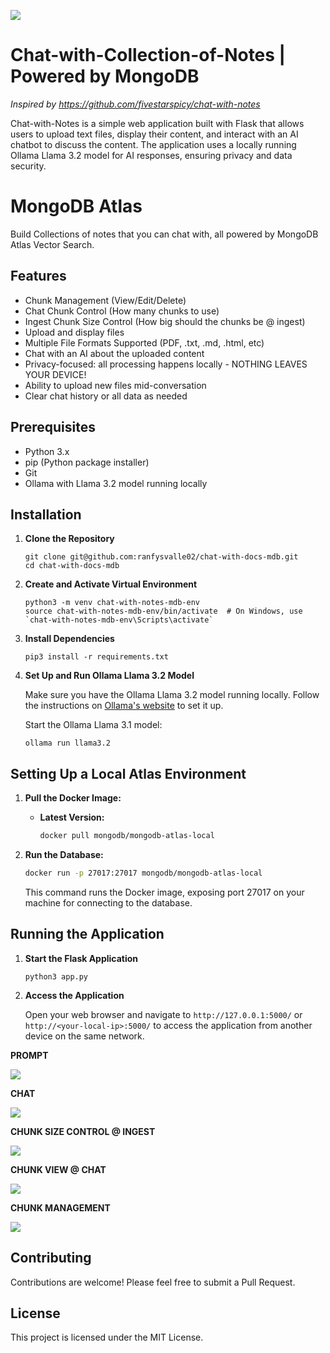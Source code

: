 ![](explore.png)

# Chat-with-Collection-of-Notes | Powered by MongoDB

_Inspired by https://github.com/fivestarspicy/chat-with-notes_


Chat-with-Notes is a simple web application built with Flask that allows users to upload text files, display their content, and interact with an AI chatbot to discuss the content. The application uses a locally running Ollama Llama 3.2 model for AI responses, ensuring privacy and data security. 

# MongoDB Atlas

Build Collections of notes that you can chat with, all powered by MongoDB Atlas Vector Search.

## Features

- Chunk Management (View/Edit/Delete)
- Chat Chunk Control (How many chunks to use)
- Ingest Chunk Size Control (How big should the chunks be @ ingest)
- Upload and display files
- Multiple File Formats Supported (PDF, .txt, .md, .html, etc)
- Chat with an AI about the uploaded content
- Privacy-focused: all processing happens locally - NOTHING LEAVES YOUR DEVICE!
- Ability to upload new files mid-conversation
- Clear chat history or all data as needed

## Prerequisites

- Python 3.x
- pip (Python package installer)
- Git
- Ollama with Llama 3.2 model running locally

## Installation

1. **Clone the Repository**

   ```
   git clone git@github.com:ranfysvalle02/chat-with-docs-mdb.git
   cd chat-with-docs-mdb
   ```

2. **Create and Activate Virtual Environment**

   ```
   python3 -m venv chat-with-notes-mdb-env
   source chat-with-notes-mdb-env/bin/activate  # On Windows, use `chat-with-notes-mdb-env\Scripts\activate`
   ```

3. **Install Dependencies**

   ```
   pip3 install -r requirements.txt
   ```

4. **Set Up and Run Ollama Llama 3.2 Model**

   Make sure you have the Ollama Llama 3.2 model running locally. Follow the instructions on [Ollama's website](https://ollama.ai/) to set it up.

   Start the Ollama Llama 3.1 model:

   ```
   ollama run llama3.2
   ```

## Setting Up a Local Atlas Environment

1. **Pull the Docker Image:**

   * **Latest Version:**
     ```bash
     docker pull mongodb/mongodb-atlas-local
     ```

2. **Run the Database:**

   ```bash
   docker run -p 27017:27017 mongodb/mongodb-atlas-local
   ```
   This command runs the Docker image, exposing port 27017 on your machine for connecting to the database.

## Running the Application

1. **Start the Flask Application**

   ```
   python3 app.py
   ```

2. **Access the Application**

   Open your web browser and navigate to `http://127.0.0.1:5000/` or `http://<your-local-ip>:5000/` to access the application from another device on the same network.

**PROMPT**

![](prompt.png)

**CHAT**

![](chat.png)

**CHUNK SIZE CONTROL @ INGEST**

![](chunk_ingest_size_control.png)

**CHUNK VIEW @ CHAT**

![](chunk_viz.png)

**CHUNK MANAGEMENT**

![](chunk_mgmt.png)

## Contributing

Contributions are welcome! Please feel free to submit a Pull Request.

## License

This project is licensed under the MIT License.

